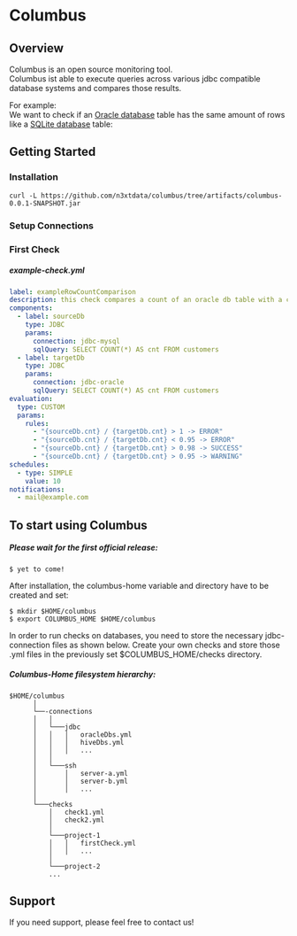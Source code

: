 # Columbus


## Overview 
Columbus is an open source monitoring tool.<br>
Columbus ist able to execute queries across various jdbc compatible database systems and compares those results.

For example:<br>
We want to check if an [Oracle database] table has the same amount of rows like a [SQLite database] table:


## Getting Started

### Installation 

``` shell 
curl -L https://github.com/n3xtdata/columbus/tree/artifacts/columbus-0.0.1-SNAPSHOT.jar

```

### Setup Connections 

### First Check

##### example-check.yml
```yaml
label: exampleRowCountComparison
description: this check compares a count of an oracle db table with a count on a mysql db table.
components:
  - label: sourceDb
    type: JDBC
    params:
      connection: jdbc-mysql
      sqlQuery: SELECT COUNT(*) AS cnt FROM customers
  - label: targetDb
    type: JDBC
    params:
      connection: jdbc-oracle
      sqlQuery: SELECT COUNT(*) AS cnt FROM customers
evaluation:
  type: CUSTOM
  params:
    rules:
      - "{sourceDb.cnt} / {targetDb.cnt} > 1 -> ERROR"
      - "{sourceDb.cnt} / {targetDb.cnt} < 0.95 -> ERROR"
      - "{sourceDb.cnt} / {targetDb.cnt} > 0.98 -> SUCCESS"
      - "{sourceDb.cnt} / {targetDb.cnt} > 0.95 -> WARNING"
schedules:
  - type: SIMPLE
    value: 10
notifications:
  - mail@example.com
```
## To start using Columbus
##### Please wait for the first official release:
```
$ yet to come!
```

After installation, the columbus-home variable and directory have to be created and set:
```
$ mkdir $HOME/columbus
$ export COLUMBUS_HOME $HOME/columbus
```
In order to run checks on databases, you need to store the necessary jdbc-connection files as shown below.
Create your own checks and store those .yml files in the previously set $COLUMBUS_HOME/checks directory.
##### Columbus-Home filesystem hierarchy:
```
$HOME/columbus
      │
      └──-connections
      │   │   
      │   └───jdbc
      │   │   │   oracleDbs.yml
      │   │   │   hiveDbs.yml
      │   │   │   ...
      │   │
      │   └───ssh
      │       │   server-a.yml
      │       │   server-b.yml
      │       │   ...
      │   
      └───checks
          │   check1.yml
          │   check2.yml
          │
          └───project-1
          │   │   firstCheck.yml
          │   │   ...
          │
          └───project-2
          ...
```

## Support
If you need support, please feel free to contact us!

[Oracle database]: https://www.oracle.com/database/technologies/index.html
[SQLite database]: https://www.sqlite.org/